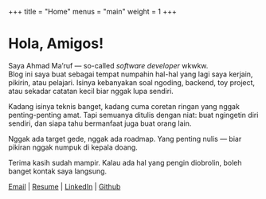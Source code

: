 +++
title = "Home"
menus = "main"
weight = 1
+++

# Hola, Amigos!

Saya Ahmad Ma’ruf — so-called _software developer_ wkwkw.  
Blog ini saya buat sebagai tempat numpahin hal-hal yang lagi saya kerjain, pikirin, atau pelajari.
Isinya kebanyakan soal ngoding, backend, toy project, atau sekadar catatan kecil biar nggak lupa sendiri.

Kadang isinya teknis banget, kadang cuma coretan ringan yang nggak penting-penting amat.
Tapi semuanya ditulis dengan niat: buat ngingetin diri sendiri, dan siapa tahu bermanfaat juga buat orang lain.

Nggak ada target gede, nggak ada roadmap.
Yang penting nulis — biar pikiran nggak numpuk di kepala doang.

Terima kasih sudah mampir.
Kalau ada hal yang pengin diobrolin, boleh banget kontak saya langsung.

[Email](mailto:ahmadmaruf201@gmail.com) | [Resume](https://ahmaruff.github.io/resume) | [LinkedIn](http://linkedin.com/in/ahmaruff) | [Github](https://github.com/ahmaruff) 
